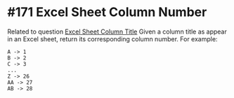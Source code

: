 # #171 Excel Sheet Column Number

Related to question [Excel Sheet Column Title](https://leetcode.com/problems/excel-sheet-column-title/description/)
Given a column title as appear in an Excel sheet, return its corresponding column number.
For example:
```
A -> 1
B -> 2
C -> 3
...
Z -> 26
AA -> 27
AB -> 28 
```